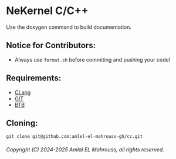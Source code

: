 # NeKernel C/C++

Use the doxygen command to build documentation.

## Notice for Contributors:

- Always use `format.sh` before commiting and pushing your code!

## Requirements:

- [CLang](https://clang.llvm.org/)
- [GIT](https://git-scm.com/)
- [BTB](https://github.com/amlel-el-mahrouss/btb)

## Cloning:

```
git clone git@github.com:amlel-el-mahrouss-gh/cc.git
```

###### Copyright (C) 2024-2025 Amlal EL Mahrouss, all rights reserved.
